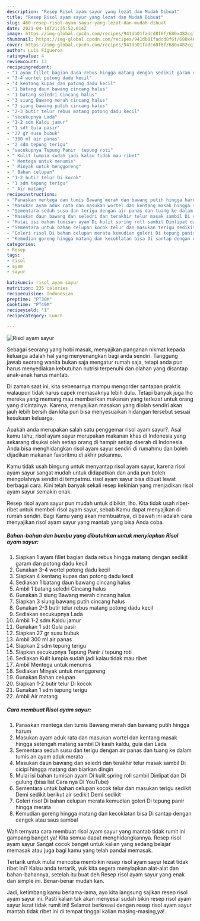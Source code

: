 ```yaml
---
description: "Resep Risol ayam sayur yang lezat dan Mudah Dibuat"
title: "Resep Risol ayam sayur yang lezat dan Mudah Dibuat"
slug: 460-resep-risol-ayam-sayur-yang-lezat-dan-mudah-dibuat
date: 2021-04-18T21:35:52.614Z
image: https://img-global.cpcdn.com/recipes/941db01fadcd8f6f/680x482cq70/risol-ayam-sayur-foto-resep-utama.jpg
thumbnail: https://img-global.cpcdn.com/recipes/941db01fadcd8f6f/680x482cq70/risol-ayam-sayur-foto-resep-utama.jpg
cover: https://img-global.cpcdn.com/recipes/941db01fadcd8f6f/680x482cq70/risol-ayam-sayur-foto-resep-utama.jpg
author: Luis Figueroa
ratingvalue: 4
reviewcount: 13
recipeingredient:
- "1 ayam fillet bagian dada rebus hingga matang dengan sedikit garam dan potong dadu kecil"
- "3-4 wortel potong dadu kecil"
- "4 kentang kupas dan potong dadu kecil"
- "1 batang daun bawang cincang halus"
- "1 batang seledri Cincang halus"
- "3 siung Bawang merah cincang halus"
- "3 siung bawang putih cincang halus"
- "2-3 butir telur rebus matang potong dadu kecil"
- "secukupnya Lada"
- "1-2 sdm Kaldu jamur"
- "1 sdt Gula pasir"
- "27 gr susu bubuk"
- "300 ml air panas"
- "2 sdm tepung terigu"
- "secukupnya Tepung Panir  tepung roti"
- " Kulit lumpia sudah jadi kalau tidak mau ribet"
- " Mentega untuk menumis"
- " Minyak untuk menggoreng"
- " Bahan celupan"
- "1-2 butir telur Di kocok"
- "1 sdm tepung terigu"
- " Air matang"
recipeinstructions:
- "Panaskan mentega dan tumis Bawang merah dan bawang putih hingga harum"
- "Masukan ayam aduk rata dan masukan wortel dan kentang masak hingga setengah matang sambil Di kasih kaldu, gula dan Lada"
- "Sementara seduh susu dan terigu dengan air panas dan tuang ke dalam tumis an ayam aduk merata"
- "Masukan daun bawang dan seledri dan terakhir telur masak sambil Di cicipi hingga matang dan biarkan dingin"
- "Mulai isi bahan tumisan ayam Di kulit spring roll sambil Dinlipat dan Di gulung (bisa liat Cara nya Di YouTube)"
- "Sementara untuk bahan celupan kocok telur dan masukan terigu sedikit Demi sedikit berikut air sedikit Demi sedikit"
- "Goleri risol Di bahan celupan merata kemudian goleri Di tepung panir hingga merata"
- "Kemudian goreng hingga matang dan kecoklatan bisa Di santap dengan cengek atau saus sambal"
categories:
- Resep
tags:
- risol
- ayam
- sayur

katakunci: risol ayam sayur 
nutrition: 235 calories
recipecuisine: Indonesian
preptime: "PT30M"
cooktime: "PT49M"
recipeyield: "1"
recipecategory: Lunch

---
```



![Risol ayam sayur](https://img-global.cpcdn.com/recipes/941db01fadcd8f6f/680x482cq70/risol-ayam-sayur-foto-resep-utama.jpg)

Sebagai seorang yang hobi masak, menyajikan panganan nikmat kepada keluarga adalah hal yang menyenangkan bagi anda sendiri. Tanggung jawab seorang  wanita bukan saja mengatur rumah saja, tetapi anda pun harus menyediakan kebutuhan nutrisi terpenuhi dan olahan yang disantap anak-anak harus mantab.

Di zaman  saat ini, kita sebenarnya mampu mengorder santapan praktis walaupun tidak harus capek memasaknya lebih dulu. Tetapi banyak juga lho mereka yang memang mau memberikan makanan yang terlezat untuk orang yang dicintainya. Karena, menyajikan masakan yang diolah sendiri akan jauh lebih bersih dan kita pun bisa menyesuaikan hidangan tersebut sesuai kesukaan keluarga. 



Apakah anda merupakan salah satu penggemar risol ayam sayur?. Asal kamu tahu, risol ayam sayur merupakan makanan khas di Indonesia yang sekarang disukai oleh setiap orang di hampir setiap daerah di Indonesia. Anda bisa menghidangkan risol ayam sayur sendiri di rumahmu dan boleh dijadikan makanan favoritmu di akhir pekanmu.

Kamu tidak usah bingung untuk menyantap risol ayam sayur, karena risol ayam sayur sangat mudah untuk didapatkan dan anda pun boleh mengolahnya sendiri di tempatmu. risol ayam sayur bisa dibuat lewat berbagai cara. Kini telah banyak sekali resep kekinian yang menjadikan risol ayam sayur semakin enak.

Resep risol ayam sayur pun mudah untuk dibikin, lho. Kita tidak usah ribet-ribet untuk membeli risol ayam sayur, sebab Kamu dapat menyajikan di rumah sendiri. Bagi Kamu yang akan membuatnya, di bawah ini adalah cara menyajikan risol ayam sayur yang mantab yang bisa Anda coba.

<!--inarticleads1-->

##### Bahan-bahan dan bumbu yang dibutuhkan untuk menyiapkan Risol ayam sayur:

1. Siapkan 1 ayam fillet bagian dada rebus hingga matang dengan sedikit garam dan potong dadu kecil
1. Gunakan 3-4 wortel potong dadu kecil
1. Siapkan 4 kentang kupas dan potong dadu kecil
1. Sediakan 1 batang daun bawang cincang halus
1. Ambil 1 batang seledri Cincang halus
1. Gunakan 3 siung Bawang merah cincang halus
1. Siapkan 3 siung bawang putih cincang halus
1. Gunakan 2-3 butir telur rebus matang potong dadu kecil
1. Sediakan secukupnya Lada
1. Ambil 1-2 sdm Kaldu jamur
1. Gunakan 1 sdt Gula pasir
1. Siapkan 27 gr susu bubuk
1. Ambil 300 ml air panas
1. Siapkan 2 sdm tepung terigu
1. Siapkan secukupnya Tepung Panir / tepung roti
1. Sediakan  Kulit lumpia sudah jadi kalau tidak mau ribet
1. Ambil  Mentega untuk menumis
1. Sediakan  Minyak untuk menggoreng
1. Gunakan  Bahan celupan
1. Siapkan 1-2 butir telur Di kocok
1. Gunakan 1 sdm tepung terigu
1. Ambil  Air matang




<!--inarticleads2-->

##### Cara membuat Risol ayam sayur:

1. Panaskan mentega dan tumis Bawang merah dan bawang putih hingga harum
1. Masukan ayam aduk rata dan masukan wortel dan kentang masak hingga setengah matang sambil Di kasih kaldu, gula dan Lada
1. Sementara seduh susu dan terigu dengan air panas dan tuang ke dalam tumis an ayam aduk merata
1. Masukan daun bawang dan seledri dan terakhir telur masak sambil Di cicipi hingga matang dan biarkan dingin
1. Mulai isi bahan tumisan ayam Di kulit spring roll sambil Dinlipat dan Di gulung (bisa liat Cara nya Di YouTube)
1. Sementara untuk bahan celupan kocok telur dan masukan terigu sedikit Demi sedikit berikut air sedikit Demi sedikit
1. Goleri risol Di bahan celupan merata kemudian goleri Di tepung panir hingga merata
1. Kemudian goreng hingga matang dan kecoklatan bisa Di santap dengan cengek atau saus sambal




Wah ternyata cara membuat risol ayam sayur yang mantab tidak rumit ini gampang banget ya! Kita semua dapat menghidangkannya. Resep risol ayam sayur Sangat cocok banget untuk kalian yang sedang belajar memasak atau juga bagi kamu yang telah pandai memasak.

Tertarik untuk mulai mencoba membikin resep risol ayam sayur lezat tidak ribet ini? Kalau anda tertarik, yuk kita segera menyiapkan alat-alat dan bahan-bahannya, setelah itu buat deh Resep risol ayam sayur yang enak dan simple ini. Benar-benar mudah kan. 

Jadi, ketimbang kamu berlama-lama, ayo kita langsung sajikan resep risol ayam sayur ini. Pasti kalian tak akan menyesal sudah bikin resep risol ayam sayur lezat tidak rumit ini! Selamat berkreasi dengan resep risol ayam sayur mantab tidak ribet ini di tempat tinggal kalian masing-masing,ya!.

